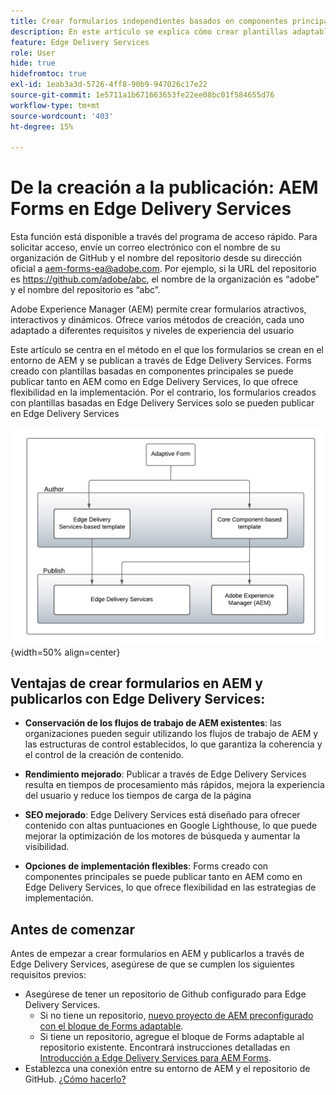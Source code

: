 ```yaml
---
title: Crear formularios independientes basados en componentes principales o plantillas de Edge Delivery Services y publicarlos en Edge Delivery Services.
description: En este artículo se explica cómo crear plantillas adaptables de Forms seleccionando una plantilla basada en componentes principales o en Edge Delivery Services en el Asistente para la creación de formularios. También puede publicar los formularios en Edge Delivery Services de AEM.
feature: Edge Delivery Services
role: User
hide: true
hidefromtoc: true
exl-id: 1eab3a3d-5726-4ff8-90b9-947026c17e22
source-git-commit: 1e5711a1b671663653fe22ee08bc01f584655d76
workflow-type: tm+mt
source-wordcount: '403'
ht-degree: 15%

---
```



# De la creación a la publicación: AEM Forms en Edge Delivery Services

<span class="preview"> Esta función está disponible a través del programa de acceso rápido. Para solicitar acceso, envíe un correo electrónico con el nombre de su organización de GitHub y el nombre del repositorio desde su dirección oficial a <a href="mailto:aem-forms-ea@adobe.com">aem-forms-ea@adobe.com</a>. Por ejemplo, si la URL del repositorio es https://github.com/adobe/abc, el nombre de la organización es “adobe” y el nombre del repositorio es “abc”.</span>

Adobe Experience Manager (AEM) permite crear formularios atractivos, interactivos y dinámicos. Ofrece varios métodos de creación, cada uno adaptado a diferentes requisitos y niveles de experiencia del usuario&#x200B;

Este artículo se centra en el método en el que los formularios se crean en el entorno de AEM y se publican a través de Edge Delivery Services. Forms creado con plantillas basadas en componentes principales se puede publicar tanto en AEM como en Edge Delivery Services, lo que ofrece flexibilidad en la implementación. Por el contrario, los formularios creados con plantillas basadas en Edge Delivery Services solo se pueden publicar en Edge Delivery Services&#x200B;

![Crear y publicar formulario adaptable](/help/edge/docs/forms/universal-editor/assets/author-publish-af.png){width=50% align=center}

## Ventajas de crear formularios en AEM y publicarlos con Edge Delivery Services:

* **Conservación de los flujos de trabajo de AEM existentes**: las organizaciones pueden seguir utilizando los flujos de trabajo de AEM y las estructuras de control establecidos, lo que garantiza la coherencia y el control de la creación de contenido&#x200B;.

* **Rendimiento mejorado**: Publicar a través de Edge Delivery Services resulta en tiempos de procesamiento más rápidos, mejora la experiencia del usuario y reduce los tiempos de carga de la página&#x200B;

* **SEO mejorado**: Edge Delivery Services está diseñado para ofrecer contenido con altas puntuaciones en Google Lighthouse, lo que puede mejorar la optimización de los motores de búsqueda y aumentar la visibilidad&#x200B;.

* **Opciones de implementación flexibles**: Forms creado con componentes principales se puede publicar tanto en AEM como en Edge Delivery Services, lo que ofrece flexibilidad en las estrategias de implementación&#x200B;.

## Antes de comenzar

Antes de empezar a crear formularios en AEM y publicarlos a través de Edge Delivery Services, asegúrese de que se cumplen los siguientes requisitos previos:

* Asegúrese de tener un repositorio de Github configurado para Edge Delivery Services.
   * Si no tiene un repositorio, [nuevo proyecto de AEM preconfigurado con el bloque de Forms adaptable](/help/edge/docs/forms/universal-editor/getting-started-universal-editor.md#create-a-new-aem-project-pre-configured-with-adaptive-forms-block).
   * Si tiene un repositorio, agregue el bloque de Forms adaptable al repositorio existente. Encontrará instrucciones detalladas en [Introducción a Edge Delivery Services para AEM Forms](/help/edge/docs/forms/universal-editor/getting-started-universal-editor.md#add-adaptive-forms-block-to-your-existing-aem-project).
* Establezca una conexión entre su entorno de AEM y el repositorio de GitHub. [¿Cómo hacerlo?](/help/edge/docs/forms/universal-editor/getting-started-universal-editor.md#get-started-with-the-aem-forms-boilerplate-repository-template)

<!--A decision flow diagram to guide the setup and publishing of Adaptive Forms:

![Github Repository Workflow](/help/forms/assets/repo-workflow.png){width=auto}

## Authoring forms in AEM and publishing them to Edge Delivery Services

Follow these steps to author forms in AEM and publish them on Edge Delivery Services:

[1. Choose a template and create the form](#choose-a-template-and-create-the-form)

[2. Author the form](#author-the-form)

[3. Publish a form](#publish-a-form)

### Choose a template and create the form 

You can create forms on an AEM instance for publishing to Edge Delivery Services using:

>[!BEGINTABS]

>[!TAB Edge Delivery Services-based template]

Perform the following steps to choose the template and create the form:

1. Login in to your AEM Forms as a Cloud Service author instance.
1. Select **[!UICONTROL Adobe Experience Manager]** &gt; **[!UICONTROL Forms]** &gt; **[!UICONTROL Forms & Documents]**.
1. Select **[!UICONTROL Create]**  &gt; **[!UICONTROL Adaptive Forms]**. The Wizard opens.
1. In the **Source** tab, select an **Edge Delivery Services-based template**:

      ![Create EDS Forms](/help/edge/assets/create-eds-forms.png)

      When you select an **Edge Delivery Services-based template**, the **[!UICONTROL Create]** button is enabled. 
1. (Optional) In the **[!UICONTROL Data Source]** or **[!UICONTROL Submission]** tabs, you can select a data source or submit action.
1. (Optional) In the **[!UICONTROL Delivery]** tab, you can specify a publishing or unpublishing date for a form. 
1. Click **[!UICONTROL Create]** and the **Create Form** wizard appears:
   
    1. Specify the **Name** and **Title**. 
    1. Specify the **GitHub URL**. For example, if your GitHub repository is named `edsforms`, it is located under the account `wkndforms`,the URL is:
    `https://github.com/wkndforms/edsforms`

    ![Create Form wizard](/help/edge/assets/create-form-wizard.png)

    When you click **[!UICONTROL Create]**, the form opens in the Universal Editor for authoring.

    ![author the form](/help/edge/assets/author-form.png)
1. Click **[!UICONTROL Create]** to create the form. Now, you can [author the form using the Universal Editor](#author-the-form).

>[!TAB Core Component-based template]

Perform the following steps to choose the template and create the form:

1. Login in to your AEM Forms as a Cloud Service author instance.
1. Select **[!UICONTROL Adobe Experience Manager]** &gt; **[!UICONTROL Forms]** &gt; **[!UICONTROL Forms & Documents]**.
1. Select **[!UICONTROL Create]**  &gt; **[!UICONTROL Adaptive Forms]**. The Wizard opens.
1. In the **Source** tab, select a **Core Component based template** and a **theme**, the **[!UICONTROL Create]** button is enabled.:
          
  ![Core Component based template](/help/forms/assets/core-component-based-template.png)

1. (Optional) In the **[!UICONTROL Data Source]** or **[!UICONTROL Submission]** tabs, you can select a data source or submit action.
1. (Optional) In the **[!UICONTROL Delivery]** tab, you can specify a publishing or unpublishing date for a form. 
1. Click **[!UICONTROL Create]** and the **Create Form** wizard appears for:
     1. Specify the **Name** and **Title**.
     2. Specify the location in the **Path** field where the Adaptive Form is to be saved.
          
      ![Create Form Wizard](/help/forms/assets/create-cc-form.png)

      When you click **[!UICONTROL Create]**, the form opens in the Adaptive Form Editor for authoring. 

      ![Adaptive Form Editor](/help/forms/assets/af-editor-form.png)

1. Click **[!UICONTROL Create]** to create the form. Now, you can [author the form using the Adaptive Form Editor](#author-the-form).

>[!ENDTABS]

### Author the form

The forms created using the Edge Delivery Services-based template open in the [Universal Editor](/help/edge/docs/forms/universal-editor/overview-universal-editor-for-edge-delivery-services-for-forms.md) for authoring. However, the forms created using the Core Component-based template open in the Adaptive Form Editor for authoring.

Perform the following steps to author forms using the Universal Editor for Edge Delivery Services-based template or using Adaptive Form Editor for  Core Component based template:

>[!BEGINTABS]

>[!TAB Edge Delivery Services-based template]
  

 1. Open the Content browser, and navigate to the **[!UICONTROL Adaptive Form]** component in the **Content tree**.

    ![content tree](/help/edge/assets/content-tree.png)

 1. Click the **[!UICONTROL Add]** icon and add the desired components from the **Adaptive Form Components** list. 
    ![add component](/help/edge/assets/add-component.png)

     The screenshot below displays the `Registration Form` authored in the Universal Editor:

     ![contact us form](/help/edge/assets/contact-us.png)

  >[!NOTE]
  >
  > For detailed instructions on authoring an Adaptive Form using the Universal Editor, [click here](/help/edge/docs/forms/universal-editor/getting-started-universal-editor.md#author-forms-using-wysiwyg).

  Now you can [configure and customize the submit actions for forms](/help/edge/docs/forms/universal-editor/submit-action.md).

>[!TAB Core Component-based template]

  1. Click **[!UICONTROL Insert component]** in the **Drag components here** section.

     ![Drag components here](/help/forms/assets/drag-components-af-editor.png)

  1. Add the desired components from the **Adaptive Form Components** list. 

     ![Add components](/help/forms/assets/add-component-af.png)

   The screenshot below displays the `Enrollment Form` authored in the Adaptive Form Editor:

   ![Adaptive Form Editor](/help/forms/assets/af-editor-form.png)

  >[!NOTE]
  >
  > For detailed guidance on creating an Adaptive Form based on the Core Component template, [click here](/help/forms/creating-adaptive-form-core-components.md).

  Now you can [configure the submit actions for forms](/help/forms/configure-submit-actions-core-components.md).

>[!ENDTABS]

### Publish the Form

To publish an Adaptive Form on Edge Delivery Services, you need to [create an Edge Delivery Services Configuration on an AEM](#create-an-edge-delivery-services-configuration) instance. 

#### Create an Edge Delivery Services Configuration

Perform the following steps to create the Edge Delivery Services Configuration:

>[!BEGINTABS]
>[!TAB For forms created using the Edge Delivery Services-based template]


  The Edge Delivery Services configuration for forms based on the Edge Delivery Services-based template is created automatically in the form's configuration container.

  ![Edge Delivery Services Configuration](/help/edge/assets/aem-instance-eds-configuration.png)

>[!TAB For forms created using the Core Component-based template]

  1. Navigate to **[!UICONTROL Tools]** > **[!UICONTROL Cloud Services]** >  **[!UICONTROL Edge Delivery Services Configuration]** on your AEM Forms as a Cloud Service author instance.

     ![Select Edge Delivery Services Configuration](/help/edge/assets/select-eds-conf.png)

  1. Select the folder that matches the form's name. For example, if your form is called `enrollment-form`, choose the folder `forms/enrollment-form` and click **[!UICONTROL Create]** > **[!UICONTROL Configuration]**:

     ![Edge Delivery Services Configuration](/help/forms/assets/create-eds-conf.png)

  1. Click the **[!UICONTROL Edge Delivery Services Configuration]** and click **[!UICONTROL Properties]** to open the properties:   
     
     ![Automatically created configuration](/help/forms/assets/eds-conf.png)

     The Edge Delivery Services Configuration appears.

  1. Specify the following in the Edge Delivery Services Configuration:

     * **Organization**: Specify your GitHub organization name.

     * **Site Name**: Specify your GitHub repository name.
     * **Branch**: Specify the branch name. Leave the textbox empty if using the main branch.
     * **(Optional) Edge Host**: Leave the Edge Host option as it is. The form is published to both preview (.page) and live (.live) environments.
     * **(Optional) Site Authentication Token**: Use the Site Authentication Token to securely authenticate requests between your AEM instance and Edge Delivery Services.

  1. Click **[!UICONTROL Save and Close]**. The configuration is created.

>[!ENDTABS]

#### Access the form on Edge Delivery Services

To access the form on Edge Delivery Services, it is mandatory to publish the form. Perform the following steps to publish the form:

>[!BEGINTABS]
>[!TAB On Universal Editor]

   1. Publish the form by clicking the **[!UICONTROL Publish]** button in the upper-right corner of the Universal Editor.

  ![publish form](/help/edge/assets/publish-form.png)

   >[!NOTE]
   >
   > Refer to the [Publish and Deploy](/help/edge/docs/forms/universal-editor/publish-forms.md) article to learn how to publish a form to Edge Delivery Services.

>[!TAB On Adaptive Form Editor]

  1. From the Experience Manager Forms console, navigate to the parent folder and select a form that you want to publish.

  1. Click **[!UICONTROL Publish]**  option from the toolbar, take a look at all the reference assets that would be published with form.

  ![Publish Form on Adaptive Form Editor](/help/forms/assets/publish-af-editor.png)

  >[!NOTE]
  >
  > Refer to the [Manage Publication in Experience Manager Forms](/help/forms/manage-publication.md) article to learn how to publish a form on Adaptive Form Editor.

>[!ENDTABS]

* **Staged Version (for testing)**: The staged version displays the unpublished, working version of the form for testing purposes. Use the following URL format to preview the form before it goes live:

    `https://<branch>--<repo>--<owner>.aem.page/content/forms/af/<form_name>`

    

* **Live Version (published form)**:   The live version displays the most recently published version of the form, accessible to end users. Use the following URL format to access the published, live version of the form:

    `https://<branch>--<repo>--<owner>.aem.live/content/forms/af/<form_name>`

     The URL structure remains the same for both staged and live versions. However, the content you see differs based on the context.

The below screenshots compares staged and live form URLs and visual previews for forms created using Edge Delivery Services-based and Core Component-based templates:

>[!BEGINTABS]
>[!TAB Accessing forms created using Edge Delivery Services-based Template]

  <table border="1" style="width: 100%; border-collapse: collapse; text-align: left;">
    <thead>
    <tr>
      <th style="width: 20%;"><strong>Version</strong></th>
      <th style="width: 80%;"><strong>Image</strong></th>
    </tr>
    </thead>
    <tbody>
    <tr>
      <td>Staged Version</td>
      <td><img src="/help/forms/assets/registration-form-staged-version.png" alt="Staged version of registration form" style="width: 100%; height: auto;" /></td>
    </tr>
    <tr>
      <td>Live Version</td>
      <td><img src="/help/forms/assets/registration-form-live-version.png" alt="Live version of registration form" style="width: 100%; height: auto;" /></td>
    </tr>
    </tbody>
  </table>

>[!TAB Accessing forms created using Core Component-based Template]

  <table border="1" style="width: 100%; border-collapse: collapse; text-align: left;">
  <thead>
    <tr>
      <th style="width: 20%;"><strong>Version</strong></th>
      <th style="width: 80%;"><strong>Image</strong></th>
    </tr>
  </thead>
  <tbody>
    <tr>
      <td>Staged Version</td>
      <td><img src="/help/forms/assets/enrollment-form-staged-version.png" alt="Staged version of enrollment form" style="width: 100%; height: auto;" /></td>
    </tr>
    <tr>
      <td>Live Version</td>
      <td><img src="/help/forms/assets/enrollment-form-live-version.png" alt="Live version of enrollment form" style="width: 100%; height: auto;" /></td>
    </tr>
  </tbody>
  </table>

>[!ENDTABS]

## Troubleshooting 

Having trouble loading your form? Here are some common issues and how to fix them:

* **Form URL**: Double-check that your form's URL doesn't include the ".html" extension at the end. Edge Deliver Service does not require this extension.

* **AEM Author UR**L: Make sure the AEM Author URL listed in your `fstab.yaml` file is formatted correctly. It should include the following details:

    * The correct GitHub owner
    * The correct repository name
    * The specific branch that you're using for Edge Delivery Services

## Start creating forms

{{universal-editor-see-also}}

<!-- * **JSON Display**: If you see only JSON data instead of the actual form, your form block might be outdated. You can update it to the latest version available on https://github.com/adobe-rnd/aem-boilerplate-forms.

### Managing a form

You can perform several operations on form using the AEM Forms user interface.

1. Login into your AEM Forms as a Cloud Service author instance.
1. Select **[!UICONTROL Adobe Experience Manager]** &gt; **[!UICONTROL Forms]** &gt; **[!UICONTROL Forms & Documents]**.

1. Select a form and the toolbar displays the following operations you can perform on the selected form.

<table>
 <tbody>
  <tr>
   <td><p><strong>Operation</strong></p> </td>
   <td><p><strong>Description</strong></p> </td>
  </tr>
  <tr>
   <td><p>Edit</p> </td>
   <td><p>Opens the form in edit mode.<br /> <br /> </p> </td>
  </tr>
    <tr>
   <td><p>Properties</p> </td>
   <td><p>Provides options to modify the properties of the form.<br /> <br /> </p> </td>
  </tr>
  <td><p>Copy</p> </td>
   <td><p> Provides options to copy the form  and paste it at the desired location. <br /> <br /> </p> </td>
  </tr>
   <tr>
   <td><p>Preview</p> </td>
   <td><p>Provides options to preview the form as HTML or perform a custom preview by merging data from an XML file with the form. <br /> </p> </td>
  </tr>
  <tr>
   <td><p>Download</p> </td>
   <td><p>Downloads the selected form.<br /> <br /> </p> </td>
  </tr>
  <tr>
   <td><p>Start Review/Manage Review</p> </td>
   <td><p>Allows initiating and managing a review of the selected form.<br /> <br /> </p> </td>
  </tr>
  <!--<tr>
   <td><p>Add Dictionary</p> </td>
   <td><p>Generates a dictionary for localizing the selected fragment. For more information, see <a>Localizing Adaptive Forms</a>.<br /> <br /> </p> </td>
  </tr>
  <tr>
   <td><p>Publish / Unpublish</p> </td>
   <td><p>Publishes / unpublishes the selected form.<br /> <br /> </p> </td>
  </tr>
  <tr>
   <td><p>Delete</p> </td>
   <td><p>Deletes the selected form.<br /> <br /> </p> </td>
  </tr>
  <tr>
   <td><p>Compare</p> </td>
   <td><p>Compares two different form for previewing purposes.<br /> <br /> </p> </td>
  </tr>
 </tbody>
</table> 


## How Edge Delivery Services Forms Work?

Users can author Edge Delivery Services Forms using document-based authoring tools such as Google Drive, SharePoint, or the Universal Editor (WYSIWYG authoring), while leveraging the basic styling, behaviour and components available in the GitHub repository. Once authored, Edge Delivery Services Forms can send data to any platform using the Forms Submission Service.

![How Edge Delivery Services Forms works](/help/edge/docs/forms/assets/eds-forms-working.png)

### Key components of Edge Delivery Services Forms

The key components of Edge Delivery Servies Forms are:

* **GitHub Repository**: The GitHub repository serves as a boilerplate for creating Edge Delivery Services Forms. The forms leverage basic styling and functionality from the repository and allow users to add customizations and custom components to the Edge Delivery Services Forms.

* **Form Authoring**: Edge Delivery Services Forms support two types of authoring: WYSIWYG and document-based authoring. Document-based authoring enables users to create forms using familiar tools like Google Docs and Microsoft Office. WYSIWYG authoring allows users to design forms visually using the Universal Editor, making it easy for non-technical users to create and manage forms. Universal Editor offers an intuitive form creation experience and provides access to numerous form capabilities.

* **Forms Submission Service**: The Forms Submission Service allows you to store data from forms submissions on any platform, such as OneDrive, SharePoint, or Google Sheets, making it easy to access and manage form data within your preferred system.-->
